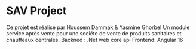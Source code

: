 # SAV Project
Ce projet est réalise par Houssem Dammak & Yasmine Ghorbel
Un module service après vente pour une sociéte de vente de produits sanitaires et chauffeaux centrales.
Backned : .Net web core api
Frontend: Angular 16

